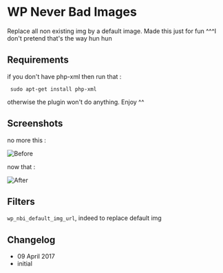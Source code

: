 # WP Never Bad Images

Replace all non existing img by a default image.
Made this just for fun ^^^I don't pretend that's the way hun hun

## Requirements

if you don't have php-xml then run that :

``` sudo apt-get install php-xml```

otherwise the plugin won't do anything. Enjoy ^^

## Screenshots

no more this :

![Before](/assets/img/before.png?raw=true)

now that :

![After](/assets/img/aftereffect.png?raw=true)

## Filters

```wp_nbi_default_img_url```, indeed to replace default img

## Changelog

* 09 April 2017
* initial